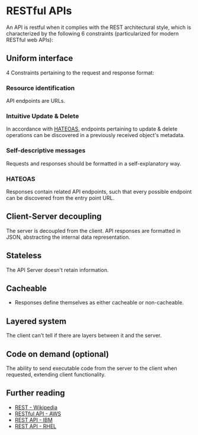 # RESTful APIs

An API is restful when it complies with the REST architectural style, which is characterized by the following 6 constraints (particularized for modern RESTful web APIs):

## Uniform interface

4 Constraints pertaining to the request and response format:

### Resource identification

API endpoints are URLs.

### Intuitive Update & Delete

In accordance with [HATEOAS](#hateoas), endpoints pertaining to update & delete operations can be discovered in a previously received object's metadata.

### Self-descriptive messages

Requests and responses should be formatted in a self-explanatory way.

### HATEOAS

Responses contain related API endpoints, such that every possible endpoint can be discovered from the entry point URL.

## Client-Server decoupling

The server is decoupled from the client. API responses are formatted in JSON, abstracting the internal data representation.

## Stateless

The API Server doesn't retain information.

## Cacheable

- Responses define themselves as either cacheable or non-cacheable.

## Layered system

The client can't tell if there are layers between it and the server.

## Code on demand (optional)

The ability to send executable code from the server to the client when requested, extending client functionality. 

## Further reading

- [REST - Wikipedia](https://en.wikipedia.org/wiki/Representational_state_transfer)
- [RESTful API - AWS](https://aws.amazon.com/what-is/restful-api/)
- [REST API - IBM](https://www.ibm.com/topics/rest-apis)
- [REST API - RHEL](https://www.redhat.com/en/topics/api/what-is-a-rest-api)
